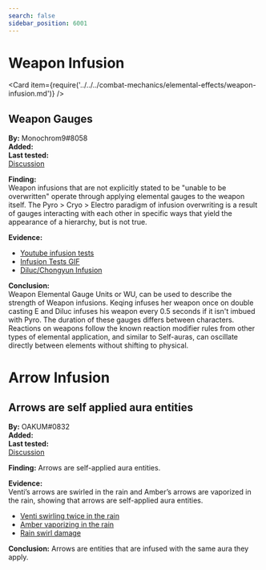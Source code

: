 ```yaml
---
search: false
sidebar_position: 6001
---
```


# Weapon Infusion

<Card item={require('../../../combat-mechanics/elemental-effects/weapon-infusion.md')} />

## Weapon Gauges

**By:** Monochrom9\#8058  
**Added:** <Version date="2021-06-17" />  
**Last tested:** <VersionHl date="2021-06-17" />  
[Discussion](https://tickets.deeznuts.moe/ticket-archive/attachments_842230647569514516_855295698118901840_transcript-weapon-gauge-theory.html)

**Finding:**  
Weapon infusions that are not explicitly stated to be "unable to be overwritten" operate through applying
elemental gauges to the weapon itself. The Pyro > Cryo > Electro paradigm of infusion overwriting is a result of gauges
interacting with each other in specific ways that yield the appearance of a hierarchy, but is not true.

**Evidence:**

* [Youtube infusion tests](https://youtu.be/rJKYkrvlnxg)
* [Infusion Tests GIF](https://imgur.com/a/wAchZUi)
* [Diluc/Chongyun Infusion](https://imgur.com/a/mbixEuJ)

**Conclusion:**  
Weapon Elemental Gauge Units or WU, can be used to describe the strength of Weapon infusions. Keqing infuses her
weapon once on double casting E and Diluc infuses his weapon every 0.5 seconds if it isn't imbued with Pyro.
The duration of these gauges differs between characters. Reactions on weapons follow the known reaction modifier rules
from other types of elemental application, and similar to Self-auras, can oscillate directly between elements without shifting to physical.

# Arrow Infusion

## Arrows are self applied aura entities

**By:** OAKUM\#0832  
**Added:** <Version date="2021-07-08" />  
**Last tested:** <VersionHl date="2021-07-08" />  
[Discussion](https://tickets.deeznuts.moe/ticket-archive/attachments_860818239135547413_862658895611953162_transcript-arrows-are-self-applied-aura-entities.html)

**Finding:** Arrows are self-applied aura entities.

**Evidence:**  
Venti’s arrows are swirled in the rain and Amber’s arrows are vaporized in the rain, showing that arrows are self-applied aura entities.

* [Venti swirling twice in the rain](https://youtu.be/5hX2UeGsLXc)
* [Amber vaporizing in the rain](https://youtu.be/qXwODL_xtuk)
* [Rain swirl damage](https://youtu.be/yT7cYnd8wHo)

**Conclusion:** Arrows are entities that are infused with the same aura they apply.
